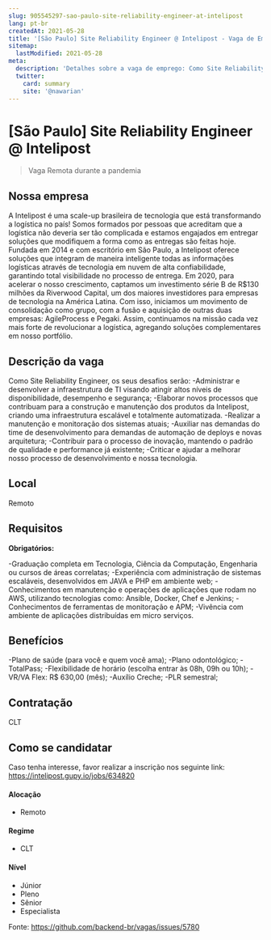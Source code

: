 ```yaml
---
slug: 905545297-sao-paulo-site-reliability-engineer-at-intelipost
lang: pt-br
createdAt: 2021-05-28
title: '[São Paulo] Site Reliability Engineer @ Intelipost - Vaga de Emprego'
sitemap:
  lastModified: 2021-05-28
meta:
  description: 'Detalhes sobre a vaga de emprego: Como Site Reliability Engineer, os seus desafios serão: -Administrar e desenvolver a infraestrutura de TI visando atingir altos níveis de disponibilidade, desempenho e segurança; -Elaborar novos processos que contribuam para a construção e manutenção dos produtos da Intelipost, criando uma infraestrutura escalável e totalmente automatizada. -Realizar a manutenção e monitoração dos sistemas atuais; -Auxiliar nas demandas do time de desenvolvimento para demandas de automação de deploys e novas arquitetura; -Contribuir para o processo de inovação, mantendo o padrão de qualidade e performance já existente; -Criticar e ajudar a melhorar nosso processo de desenvolvimento e nossa tecnologia.'
  twitter:
    card: summary
    site: '@nawarian'
---
```


# [São Paulo] Site Reliability Engineer @ Intelipost

<!--
==================================================
Caso a vaga for remoto durante a pandemia informar no texto "Remoto durante o covid"
==================================================
-->
<!-- 
==================================================
POR FAVOR, SÓ POSTE SE A VAGA FOR PARA BACK-END!

Não faça distinção de gênero no título da vaga.

Use: "Back-End Developer" ao invés de 
"Desenvolvedor Back-End" \o/

Exemplo: `[São Paulo] Back-End Developer @ NOME DA EMPRESA`
==================================================
-->
<!--
==================================================
Caso a vaga for remoto durante a pandemia deixar a linha abaixo
==================================================
-->
> Vaga Remota durante a pandemia

## Nossa empresa

A Intelipost é uma scale-up brasileira de tecnologia que está transformando a logística no país!
Somos formados por pessoas que acreditam que a logística não deveria ser tão complicada e estamos engajados em entregar soluções que modifiquem a forma como as entregas são feitas hoje. 
Fundada em 2014 e com escritório em São Paulo, a Intelipost oferece soluções que integram de maneira inteligente todas as informações logísticas através de tecnologia em nuvem de alta confiabilidade, garantindo total visibilidade no processo de entrega. 
Em 2020, para acelerar o nosso crescimento, captamos um investimento série B de R$130 milhões da Riverwood Capital, um dos maiores investidores para empresas de tecnologia na América Latina. Com isso, iniciamos um movimento de consolidação como grupo, com a fusão e aquisição de outras duas empresas: AgileProcess e Pegaki. Assim, continuamos na missão cada vez mais forte de revolucionar a logística, agregando soluções complementares em nosso portfólio.

## Descrição da vaga

Como Site Reliability Engineer, os seus desafios serão:
-Administrar e desenvolver a infraestrutura de TI visando atingir altos níveis de disponibilidade, desempenho e segurança;
-Elaborar novos processos que contribuam para a construção e manutenção dos produtos da Intelipost, criando uma infraestrutura escalável e totalmente automatizada.
-Realizar a manutenção e monitoração dos sistemas atuais;
-Auxiliar nas demandas do time de desenvolvimento para demandas de automação de deploys e novas arquitetura;
-Contribuir para o processo de inovação, mantendo o padrão de qualidade e performance já existente;
-Criticar e ajudar a melhorar nosso processo de desenvolvimento e nossa tecnologia.

## Local

Remoto

## Requisitos

**Obrigatórios:**

-Graduação completa em Tecnologia, Ciência da Computação, Engenharia ou cursos de áreas correlatas;
-Experiência com administração de sistemas escaláveis, desenvolvidos em JAVA e PHP em ambiente web;
-Conhecimentos em manutenção e operações de aplicações que rodam no AWS, utilizando tecnologias como: Ansible, Docker, Chef e Jenkins;
-Conhecimentos de ferramentas de monitoração e APM;
-Vivência com ambiente de aplicações distribuídas em micro serviços.

## Benefícios

-Plano de saúde (para você e quem você ama);
-Plano odontológico; 
-TotalPass;
-Flexibilidade de horário (escolha entrar às 08h, 09h ou 10h);
-VR/VA Flex: R$ 630,00 (mês); 
-Auxílio Creche;
-PLR semestral;

## Contratação

CLT

## Como se candidatar

Caso tenha interesse, favor realizar a inscrição nos seguinte link: https://intelipost.gupy.io/jobs/634820

#### Alocação

- Remoto

#### Regime

- CLT

#### Nível
- Júnior
- Pleno
- Sênior
- Especialista




Fonte: https://github.com/backend-br/vagas/issues/5780
